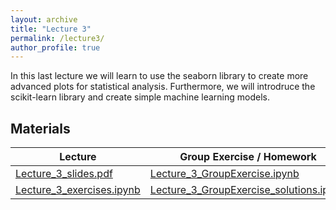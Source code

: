 ```yaml
---
layout: archive
title: "Lecture 3"
permalink: /lecture3/
author_profile: true
---
```

In this last lecture we will learn to use the seaborn library to create more advanced plots
for statistical analysis.
Furthermore, we will introdruce the scikit-learn library and create simple machine learning models.

## Materials


| Lecture          | Group Exercise / Homework   |                                                              
| --------         | ------ | 
|  [Lecture_3_slides.pdf](https://flxmschneider.github.io/files/Python_Lecture_3.pdf) | [Lecture_3_GroupExercise.ipynb](https://colab.research.google.com/drive/1EKv0CCRQ_W7GkJPJG_enI3k97HIxoMcY?usp=sharing)   | 
|[Lecture_3_exercises.ipynb](https://colab.research.google.com/drive/1vE2MZSkClQ47gpVg0LC_cyr4tqeumizd?usp=sharing)  | [Lecture_3_GroupExercise_solutions.ipynb](https://colab.research.google.com/drive/1Z8U0FdTGLlldL-EjfF2QdAd2wOfvpT_I?usp=sharing) |

